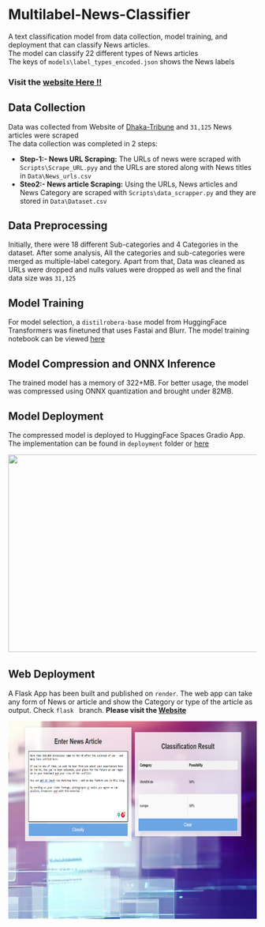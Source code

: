 # Multilabel-News-Classifier

A text classification model from data collection, model training, and deployment that can classify News articles. <br/>
The model can classify 22 different types of News articles <br/>The keys of `models\label_types_encoded.json` shows the News labels

###  Visit the [website Here !!](https://multilab-news-classifier.onrender.com)

 ## Data Collection

Data was collected from Website of [Dhaka-Tribune](https://www.dhakatribune.com/) and `31,125` News articles were scraped <br/>The data collection was completed in 2 steps:

 - **Step-1:- News URL Scraping:** The URLs of news were scraped with `Scripts\Scrape_URL.pyy` and the URLs are stored along with News titles in `Data\News_urls.csv`
 - **Steo2:- News article Scraping:** Using the URLs, News articles and News Category are scraped with `Scripts\data_scrapper.py` and they are stored in `Data\Dataset.csv`


## Data Preprocessing

Initially, there were 18 different Sub-categories and 4 Categories in the dataset. After some analysis, All the categories and sub-categories were merged as multiple-label category. Apart from that, Data was cleaned as URLs were dropped and nulls values were dropped as well and the final data size was `31,125`

## Model Training

For model selection, a `distilrobera-base` model from HuggingFace Transformers was finetuned that uses Fastai and Blurr. The model training notebook can be viewed [here](https://github.com/SanjidHossain/Multilabel-News-Classifier/blob/main/Notebooks/Blurr_Onnx.ipynb)

## Model Compression and ONNX Inference

The trained model has a memory of 322+MB. For better usage, the model was compressed using ONNX quantization and brought under 82MB.

## Model Deployment

The compressed model is deployed to HuggingFace Spaces Gradio App. The implementation can be found in `deployment` folder or [here](https://huggingface.co/spaces/sanjid/News_Classifier)

<img src = "https://github.com/SanjidHossain/Multilabel-News-Classifier/blob/main/Data/Image%20sources/app_gradio.png" width="800" height="400">

## Web Deployment
A Flask App has been built and published on `render`. The web app can take any form of News or article and show the Category or type of the article as output. Check `flask ` branch. 
**Please visit the [Website](https://multilab-news-classifier.onrender.com)**

<img src = "Data/Image sources/Web_app.png" width="800" height="400">


